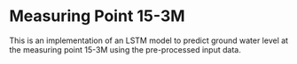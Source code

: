 # Measuring Point 15-3M
This is an implementation of an LSTM model to predict ground water level at the measuring point 15-3M using the pre-processed input data.